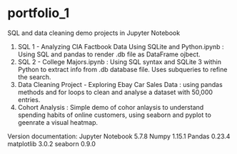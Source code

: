 # portfolio_1
SQL and data cleaning demo projects in Jupyter Notebook

1. SQL 1 - Analyzing CIA Factbook Data Using SQLite and Python.ipynb : Using SQL and pandas to render .db file as DataFrame ojbect.
2. SQL 2 - College Majors.ipynb : Using SQL syntax and SQLite 3 within Python to extract info from .db database file.  Uses subqueries to refine the search.
3. Data Cleaning Project - Exploring Ebay Car Sales Data : using pandas methods and for loops to clean and analyse a dataset with 50,000 entries.
4. Cohort Analysis : Simple demo of cohor anlaysis to understand spending habits of online customers, using seaborn and pyplot to geenrate a visual heatmap.

Version documentation:
Jupyter Notebook 5.7.8
Numpy 1.15.1
Pandas 0.23.4
matplotlib 3.0.2
seaborn 0.9.0
